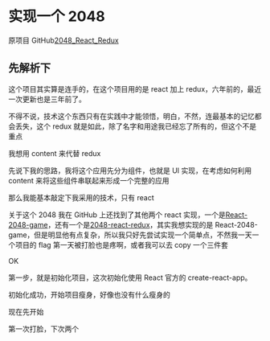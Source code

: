 # 实现一个 2048

原项目 GitHub[2048_React_Redux](https://github.com/Natumsol/2048-react-redux)

## 先解析下

这个项目其实算是连手的，在这个项目用的是 react 加上 redux，六年前的，最近一次更新也是三年前了。

不得不说，技术这个东西只有在实践中才能领悟，明白，不然，连最基本的记忆都会丢失，这个 redux 就是如此，除了名字和用途我已经忘了所有的，但这个不是重点

我想用 content 来代替 redux

先说下我的思路，我将这个应用先分为组件，也就是 UI 实现，在考虑如何利用 content 来将这些组件串联起来形成一个完整的应用

那么我能基本敲定下我采用的技术，只有 react

关于这个 2048 我在 GitHub 上还找到了其他两个 react 实现，一个是[React-2048-game](https://github.com/devrsi0n/React-2048-game)，还有一个是[2048-react-redux](https://github.com/liuxiaole/2048-react-redux)，其实我想实现的是 React-2048-game，但是明显他有点复杂，所以我只好先尝试实现一个简单点，不然我一天一个项目的 flag 第一天被打脸也是疼啊，或者我可以去 copy 一个三件套

OK

第一步，就是初始化项目，这次初始化使用 React 官方的 create-react-app。

初始化成功，开始项目瘦身，好像也没有什么瘦身的

现在先开始

第一次打脸，下次两个
